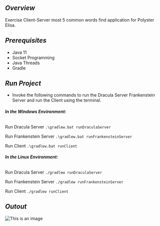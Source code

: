 ## *Overview*
Exercise  Client-Server most 5 common words find application for Polyster Elisa.

## *Prerequisites*
* Java 11
* Socket Programming
* Java Threads
* Gradle 

## *Run Project*
* Invoke the following commands to run the Dracula Server Frankenstein Server and run the Client using the terminal.

###### ***In the Windows Environment:***

Run Dracula Server
```.\gradlew.bat runDraculaServer```

Run Frankenstein Server
```.\gradlew.bat runFrankensteinServer```

Run Client
```.\gradlew.bat runClient```



###### ***In the Linux Environment:***
Run Dracula Server
```./gradlew runDraculaServer```

Run Frankenstein Server
```./gradlew runFrankensteinServer```

Run Client
```./gradlew runClient```

## *Outout*

![This is an image](https://i.postimg.cc/4xrzJ64y/Capture.jpg)
